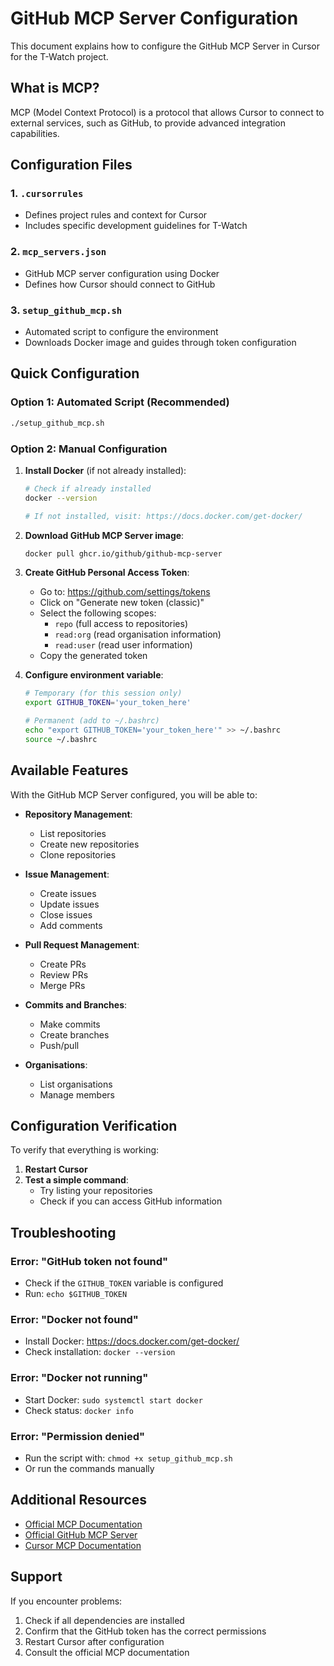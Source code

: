# GitHub MCP Server Configuration

This document explains how to configure the GitHub MCP Server in Cursor for the T-Watch project.

## What is MCP?

MCP (Model Context Protocol) is a protocol that allows Cursor to connect to external services, such as GitHub, to provide advanced integration capabilities.

## Configuration Files

### 1. `.cursorrules`
- Defines project rules and context for Cursor
- Includes specific development guidelines for T-Watch

### 2. `mcp_servers.json`
- GitHub MCP server configuration using Docker
- Defines how Cursor should connect to GitHub

### 3. `setup_github_mcp.sh`
- Automated script to configure the environment
- Downloads Docker image and guides through token configuration

## Quick Configuration

### Option 1: Automated Script (Recommended)

```bash
./setup_github_mcp.sh
```

### Option 2: Manual Configuration

1. **Install Docker** (if not already installed):
   ```bash
   # Check if already installed
   docker --version
   
   # If not installed, visit: https://docs.docker.com/get-docker/
   ```

2. **Download GitHub MCP Server image**:
   ```bash
   docker pull ghcr.io/github/github-mcp-server
   ```

3. **Create GitHub Personal Access Token**:
   - Go to: https://github.com/settings/tokens
   - Click on "Generate new token (classic)"
   - Select the following scopes:
     - `repo` (full access to repositories)
     - `read:org` (read organisation information)
     - `read:user` (read user information)
   - Copy the generated token

4. **Configure environment variable**:
   ```bash
   # Temporary (for this session only)
   export GITHUB_TOKEN='your_token_here'
   
   # Permanent (add to ~/.bashrc)
   echo "export GITHUB_TOKEN='your_token_here'" >> ~/.bashrc
   source ~/.bashrc
   ```

## Available Features

With the GitHub MCP Server configured, you will be able to:

- **Repository Management**:
  - List repositories
  - Create new repositories
  - Clone repositories

- **Issue Management**:
  - Create issues
  - Update issues
  - Close issues
  - Add comments

- **Pull Request Management**:
  - Create PRs
  - Review PRs
  - Merge PRs

- **Commits and Branches**:
  - Make commits
  - Create branches
  - Push/pull

- **Organisations**:
  - List organisations
  - Manage members

## Configuration Verification

To verify that everything is working:

1. **Restart Cursor**
2. **Test a simple command**:
   - Try listing your repositories
   - Check if you can access GitHub information

## Troubleshooting

### Error: "GitHub token not found"
- Check if the `GITHUB_TOKEN` variable is configured
- Run: `echo $GITHUB_TOKEN`

### Error: "Docker not found"
- Install Docker: https://docs.docker.com/get-docker/
- Check installation: `docker --version`

### Error: "Docker not running"
- Start Docker: `sudo systemctl start docker`
- Check status: `docker info`

### Error: "Permission denied"
- Run the script with: `chmod +x setup_github_mcp.sh`
- Or run the commands manually

## Additional Resources

- [Official MCP Documentation](https://modelcontextprotocol.io/)
- [Official GitHub MCP Server](https://github.com/github/github-mcp-server)
- [Cursor MCP Documentation](https://cursor.sh/docs/mcp)

## Support

If you encounter problems:
1. Check if all dependencies are installed
2. Confirm that the GitHub token has the correct permissions
3. Restart Cursor after configuration
4. Consult the official MCP documentation 